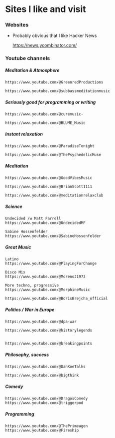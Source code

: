# Sites I like and visit


### Websites

- Probably obvious that I like Hacker News

    https://news.ycombinator.com/

### Youtube channels

##### Meditation & Atmosphere

    https://www.youtube.com/@GreenredProductions

    https://www.youtube.com/@subbassmeditationmusic

##### Seriously good for programming or writing

    https://www.youtube.com/@curemusic-

    https://www.youtube.com/@BLUME_Music

##### Instant relaxation

    https://www.youtube.com/@ParadiseTonight

    https://www.youtube.com/@ThePsychedelicMuse

##### Meditation

    https://www.youtube.com/@GoodVibesMusic

    https://www.youtube.com/@BrianScott1111

    https://www.youtube.com/@meditationrelaxclub


##### Science
    Undecided /w Matt Farrell
    https://www.youtube.com/@UndecidedMF

    Sabine Hossenfelder
    https://www.youtube.com/@SabineHossenfelder

##### Great Music

    Latino
    https://www.youtube.com/@PlayingForChange

    Disco Mix
    https://www.youtube.com/@MorenoJ1973

    More techno, progressive
    https://www.youtube.com/@MorphineMusic

    https://www.youtube.com/@BorisBrejcha_official

##### Politics / War in Europe
    
    https://www.youtube.com/@dpa-war
    
    https://www.youtube.com/@historylegends


    https://www.youtube.com/@breakingpoints

##### Philosophy, success

    https://www.youtube.com/@DanKoeTalks

    https://www.youtube.com/@bigthink



##### Comedy

    https://www.youtube.com/@DragosComedy
    https://www.youtube.com/@triggerpod

##### Programming

    https://www.youtube.com/@ThePrimeagen
    https://www.youtube.com/@Fireship
